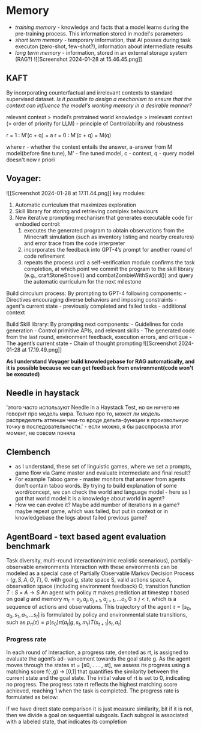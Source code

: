 # Memory
 - *training memory* - knowledge and facts that a model learns during the pre-training process. This information stored in model's parameters
 - *short term memory* - temporary information, that AI posses during task executon (zero-shot, few-shot?), information about intermediate results
 - *long term memory* - information, stored in an external storage system (RAG?)
 ![[Screenshot 2024-01-28 at 15.46.45.png]]
## KAFT
By incorporating counterfactual and irrelevant contexts to standard supervised dataset. *Is it possible to design a mechanism to ensure that the context can influence the model's working memory in a desirable manner?* 

relevant context  > model’s pretrained world knowledge > irrelevant context
(> order of priority for LLM) - principle of Controllability and robustness

r = 1 : M′(c + q) = a
r = 0 : M′(c + q) = M(q) 

where r - whether the context entails the answer, a-answer from M model(before fine tune), M' - fine tuned model, c - context, q - query
model doesn't now r priori

## Voyager:
![[Screenshot 2024-01-28 at 17.11.44.png]]
key modules:
1. Automatic curriculum that maximizes exploration
2. Skill library for storing and retrieving comlplex behaviours
3. New iterative prompting mechanism that generates executable code for embodied control:
	1.  executes the generated program to obtain observations from the Minecraft simulation (such as inventory listing and nearby creatures) and error trace from the code interpreter 
	2. incorporates the feedback into GPT-4’s prompt for another round of code refinement
	3. repeats the process until a self-verification module confirms the task completion, at which point we commit the program to the skill library (e.g., craftStoneShovel() and combatZombieWithSword()) and query the automatic curriculum for the next milestone

Build cirrculum process:
	By prompting to GPT-4 following components:
		- Directives encouraging diverse behaviors and imposing constraints
		- agent's current state
		- previously completed and failed tasks
		- additional context
	
Build Skill library:
	By prompting next components:
		- Guidelines for code generation
		- Control primitive APIs, and relevant skills
		- The generated code from the last round, environment feedback, execution errors, and critique
		- The agent’s current state
		- Chain of thought prompting
	![[Screenshot 2024-01-28 at 17.19.49.png]]

**As I understand Voyager build knowledgebase for RAG automatically, and it is possible because we can get feedback from environment(code won't be executed)**

## Needle in haystack
'этого часто используют Needle in a Haystack Test, но он ничего не говорит про модель мира. Только про то, может ли модель распределить аттеншн чем-то вроде дельта-функции в произвольную точку в последовательности.' - если можно, я бы расспросила этот момент, не совсем поняла
## Clembench

- as I understand, these set of linguistic games, where we set a prompts, game flow via Game master and evaluate intermediate and final result?
- For example Taboo game - master monitors that answer from agents don't contain taboo words. By trying to build explanation of some word/concept, we can check the world and language model - here as I got that world model it is a knowledge about world in agent? 
- How we can evolve it? Maybe add number of iterations in a game? maybe repeat game, which was failed, but put in context or in knowledgebase the logs about failed previous game?

## AgentBoard - text based agent evaluation benchmark
 Task diversity, multi-round interaction(mimic realistic scenarious), partially-observable environments
Interaction with these environments can be modeled as a special case of Partially Observable Markov Decision Process -  $⟨g, S, A, O, T ⟩$, 0. with goal g, state space S, valid actions space A, observation space (including environment feedback) O, transition function $T :S×A→S$ An agent with policy $π$ makes prediction at timestep $t$ based on goal $g$ and memory $m_t = {o_j , a_j , o_{j+1}, a_{j+1}, . . . o_t}, 0 ≤ j < t$, which is a sequence of actions and observations. This trajectory of the agent $τ = [s_0, a_0, s_1, a_1, . . . s_t]$ is formulated by policy and environmental state transitions, such as
 $p_π(τ) = p(s_0)π(a_t|g,s_t,m_t)T(s_{t+1}|s_t,a_t)$

### Progress rate
In each round of interaction, a progress rate, denoted as rt, is assigned to evaluate the agent’s ad- vancement towards the goal state g. As the agent moves through the states st = [s0, . . . , st], we assess its progress using a matching score f(·,g) → [0,1] that quantifies the similarity between the current state and the goal state. The initial value of rt is set to 0, indicating no progress. The progress rate rt reflects the highest matching score achieved, reaching 1 when the task is completed. The progress rate is formulated as below:

if we have direct state comparison it is just measure similarity, bit if it is not, then we divide a goal on sequential subgoals. Each subgoal is associated with a labeled state, that indicates its completion





